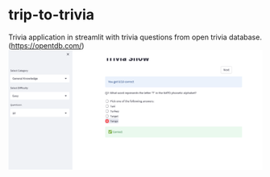 # trip-to-trivia
Trivia application in streamlit with trivia questions from open trivia  database. (https://opentdb.com/) 
![image](trivia.png)

